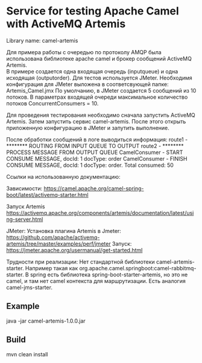 # Service for testing Apache Camel with ActiveMQ Artemis
Library name: camel-artemis

  Для примера работы с очередью по протоколу AMQP была использована библиотеке apache camel и брокер сообщений ActiveMQ Artemis.  
В примере создается одна входящая очередь (inputqueue) и одна исходящая (outputorder).
Для тестов используется JMeter. Необходимя конфигурация для JMeter выложена в соответсвующей папке: Artemis_Camel.jmx
По умолчанию, в JMeter создается 5 сообщений из 10 потоков.
В параметрах входящей очереди максимальное количество потоков ConcurrentConsumers = 10.

Для проведения тестирования необходимо сначала запустить ActiveMQ Artemis.
Затем запустить сервис camel-artemis. После этого открыть приложенную конфигурацию в JMeter и запутить выполнение.

После обработки сообщений в логе выводиться информация:
route1 - ******** ROUTING FROM INPUT QUEUE TO OUTPUT
route2 - ******** PROCESS MESSAGE FROM OUTPUT QUEUE
CamelConsumer - START CONSUME MESSAGE, docId: 1 docType: order
CamelConsumer - FINISH CONSUME MESSAGE, docId: 1 docType: order. Total consumed: 50

Ссылки на использованную документацию:

Зависимости:
https://camel.apache.org/camel-spring-boot/latest/activemq-starter.html

Запуск Artemis
https://activemq.apache.org/components/artemis/documentation/latest/using-server.html

JMeter:
Установка плагина Artemis в Jmeter:
https://github.com/apache/activemq-artemis/tree/master/examples/perf/jmeter
Запуск:
https://jmeter.apache.org/usermanual/get-started.html

Трудности при реализации:
Нет стандартной библиотеки camel-artemis-starter. 
Например такая как org.apache.camel.springboot:camel-rabbitmq-starter.
В spring есть библиотека spring-boot-starter-artemis, но это не camel, и там нет camel контекста для маршрутизации.
Есть аналогия camel-jms-starter.

## Example
java -jar camel-artemis-1.0.0.jar

## Build
mvn clean install
